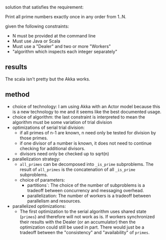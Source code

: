 solution that satisfies the requirement:

Print all prime numbers exactly once in any order from 1..N.

given the following constraints:
- N must be provided at the command line
- Must use Java or Scala
- Must use a "Dealer" and two or more "Workers"
- "algorithm which inspects each integer separately"

## results
The scala isn't pretty but the Akka works.

## method
- choice of technology: I am using Akka with an Actor model because this is a
  new technology to me and it seems like the best documented usage.
- choice of algorithm: the last constraint is interpreted to mean the algorithm
must be some variation of trial division
- optimizations of serial trial division:
  - if all primes of n-1 are known, n need only be tested for division by those
    primes. 
  - if one divisor of a number is known, it does not need to continue checking
    for additional divisors.
  - divisors need only be checked up to sqrt(n)
- parallelization strategy:
  - `all_primes` can be decomposed into
    `_is_prime` subproblems. The result of `all_primes` is the
    concatenation of all `_is_prime` subproblems.
  - choice of parameters:
    - partitions`: The choice of the number of subproblems is a
      tradeoff between concurrency and messaging overhead.
    - parallelization: The number of workers is a tradeoff between
      parallelism and resources. 
- parallelized optimizations:
  - The first optimization to the serial algorithm uses shared state (`primes`)
    and therefore will not work as is. If workers synchronized their results
    with the Dealer (or an accumulator) then the optimization could still be
    used in part. There would just be a tradeoff between the "consistency" and
    "availability" of `primes`.
